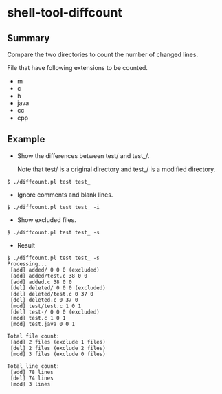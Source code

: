# shell-tool-diffcount

## Summary

Compare the two directories to count the number of changed lines.

File that have following extensions to be counted.

* m
* c
* h
* java
* cc
* cpp

## Example

* Show the differences between test/ and test_/.

    Note that test/ is a original directory and test_/ is a modified directory.

```
$ ./diffcount.pl test test_
```

* Ignore comments and blank lines.

```
$ ./diffcount.pl test test_ -i
```

* Show excluded files.

```
$ ./diffcount.pl test test_ -s
```

* Result
```
$ ./diffcount.pl test test_ -s
Processing...
 [add] added/ 0 0 0 (excluded)
 [add] added/test.c 38 0 0
 [add] added.c 38 0 0
 [del] deleted/ 0 0 0 (excluded)
 [del] deleted/test.c 0 37 0
 [del] deleted.c 0 37 0
 [mod] test/test.c 1 0 1
 [del] test-/ 0 0 0 (excluded)
 [mod] test.c 1 0 1
 [mod] test.java 0 0 1

Total file count:
 [add] 2 files (exclude 1 files)
 [del] 2 files (exclude 2 files)
 [mod] 3 files (exclude 0 files)

Total line count:
 [add] 78 lines
 [del] 74 lines
 [mod] 3 lines
```
